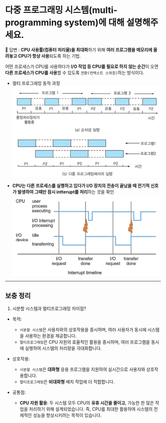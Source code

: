 # 다중 프로그래밍 시스템(multi-programming system)에 대해 설명해주세요.

📌 답변 : **CPU 사용률(컴퓨터 처리율)을 최대화**하기 위해 **여러 프로그램을 메모리에 올려놓고 CPU가 항상 사용**되도록 하는 기법.

어떤 프로세스가 CPU를 사용하다가 **I/O 작업 등 CPU를 필요로 하지 않는 순간**이 오면 **다른 프로세스가 CPU를 사용**할 수 있도록 `전환(컨텍스트 스위칭)`하는 방식이다.

- 멀티 프로그래밍 동작 과정
![img_1.png](img_1.png)

- **CPU는 다른 프로세스를 실행하고 있다가 I/O 장치의 전송이 끝났을 때 전기적 신호가 발생하여 그때만 잠시 intterupt를 처리**하는 것을 확인
![img.png](img.png)

___

## 보충 정리

1. 시분할 시스템과 멀티프로그래밍 차이점?

- 목적:
  - `시분할 시스템`은 사용자와의 상호작용을 중시하며, 여러 사용자가 동시에 시스템을 사용하는 환경을 제공합니다.
  - `멀티프로그래밍`은 CPU 자원의 효율적인 활용을 중시하며, 여러 프로그램을 동시에 실행하여 시스템의 처리량을 극대화합니다.

- 상호작용:
  - `시분할 시스템`은 **대화형** 응용 프로그램을 지원하여 실시간으로 사용자와 상호작용합니다.
  - `멀티프로그래밍`은 **비대화형** 배치 작업에 더 적합합니다.

- 공통점:
  - **CPU 자원 활용**: 두 시스템 모두 CPU의 **유휴 시간을 줄이고**, 가능한 한 많은 작업을 처리하기 위해 설계되었습니다. 즉, CPU를 최대한 활용하여 시스템의 전체적인 성능을 향상시키려는 목적이 있습니다.